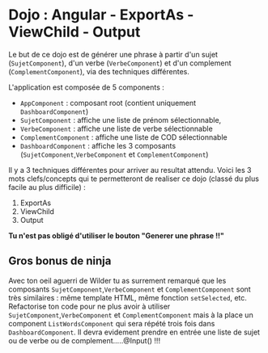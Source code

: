 # Dojo : Angular - ExportAs - ViewChild - Output 

Le but de ce dojo est de générer une phrase à partir d'un sujet (`SujetComponent`), d'un verbe (`VerbeComponent`) et d'un complement (`ComplementComponent`), via des techniques différentes.

L'application est composée de 5 components :
- `AppComponent` : composant root (contient uniquement `DashboardComponent`)
- `SujetComponent` : affiche une liste de prénom sélectionnable,
- `VerbeComponent` : affiche une liste de verbe sélectionnable
- `ComplementComponent` : affiche une liste de COD sélectionnable
- `DashboardComponent` : affiche les 3 composants (`SujetComponent`,`VerbeComponent` et `ComplementComponent`)

Il y a 3 techniques différentes pour arriver au resultat attendu. Voici les 3 mots clefs/concepts qui te permetteront de realiser ce dojo (classé du plus facile au plus difficile) :

1. ExportAs
2. ViewChild
3. Output

**Tu n'est pas obligé d'utiliser le bouton "Generer une phrase !!"**

## Gros bonus de ninja
Avec ton oeil aguerri de Wilder tu as surrement remarqué que les composants `SujetComponent`,`VerbeComponent` et `ComplementComponent` sont très similaires : même template HTML, même fonction `setSelected`, etc.
Refactorise ton code pour ne plus avoir à utiliser `SujetComponent`,`VerbeComponent` et `ComplementComponent` mais à la place un component `ListWordsComponent` qui sera répété trois fois dans `DashboardComponent`. Il devra evidement prendre en entrée une liste de sujet ou de verbe ou de complement.....@Input() !!!
